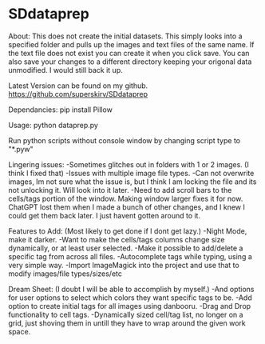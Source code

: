 # SDdataprep
About:
This does not create the initial datasets. This simply looks into a specified folder and pulls up the images and text files of the same name. If the text file does not exist you can create it when you click save. You can also save your changes to a different directory keeping your origonal data unmodified. I would still back it up.

Latest Version can be found on my github.
https://github.com/superskirv/SDdataprep

Dependancies:
pip install Pillow

Usage:
python dataprep.py

Run python scripts without console window by changing script type to "*.pyw"

Lingering issues:
-Sometimes glitches out in folders with 1 or 2 images. (I think I fixed that)
-Issues with multiple image file types.
-Can not overwrite images, Im not sure what the issue is, but I think I am locking the file and its not unlocking it. Will look into it later.
-Need to add scroll bars to the cells/tags portion of the window. Making window larger fixes it for now.
ChatGPT lost them when I made a bunch of other changes, and I knew I could get them back later. I just havent gotten around to it.

Features to Add:
(Most likely to get done if I dont get lazy.)
-Night Mode, make it darker.
-Want to make the cells/tags columns change size dynamically, or at least user selected.
-Make it possible to add/delete a specific tag from across all files.
-Autocomplete tags while typing, using a very simple way.
-Import ImageMagick into the project and use that to modify images/file types/sizes/etc

Dream Sheet:
(I doubt I will be able to accomplish by myself.)
-And options for user options to select which colors they want specific tags to be.
-Add option to create initial tags for all images using danbooru.
-Drag and Drop functionality to cell tags.
-Dynamically sized cell/tag list, no longer on a grid, just shoving them in untill they have to wrap around the given work space.
